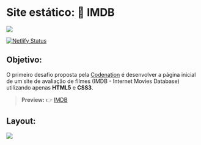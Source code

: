 # Site estático: 🎥 IMDB  

<a href="https://www.netlify.com">
  <img src="https://www.netlify.com/img/global/badges/netlify-color-accent.svg"/>
</a>  

[![Netlify Status](https://api.netlify.com/api/v1/badges/bb82b4d1-1d36-4ae9-a38b-cf33de92f008/deploy-status)](https://app.netlify.com/sites/imagine-shop/deploys)
  
## Objetivo:
O primeiro desafio proposta pela [Codenation](https://www.codenation.dev/) é desenvolver a página inicial de um site de avaliação de filmes (IMDB - Internet Movies Database) utilizando apenas **HTML5** e **CSS3**.

> **Preview:**
> 👉 [IMDB](https://internetmoviesdatabase.netlify.com/)

## Layout:

![](https://codenation-challenges.s3-us-west-1.amazonaws.com/react-11/image.png)
